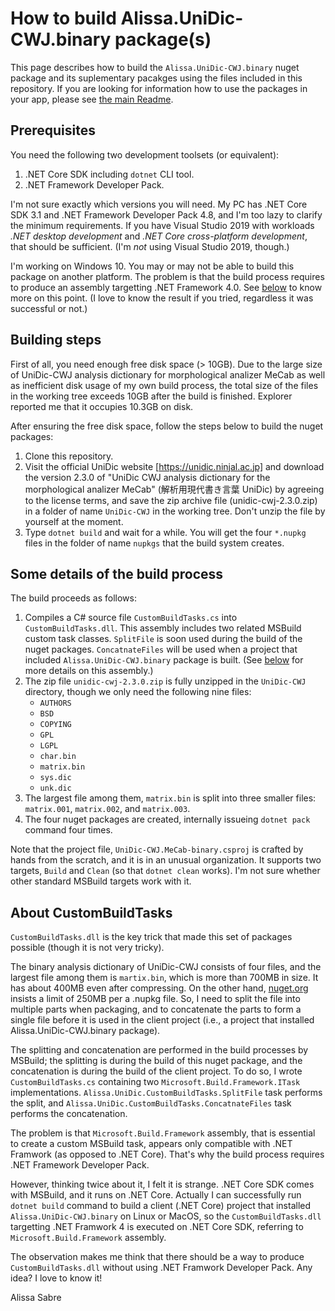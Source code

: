 How to build Alissa.UniDic-CWJ.binary package(s)
================================================

This page describes how to build the `Alissa.UniDic-CWJ.binary` nuget package and its suplementary pacakges using the files included in this repository.
If you are looking for information how to use the packages in your app, please see [the main Readme](Readme.md).

## Prerequisites

You need the following two development toolsets (or equivalent):
1. .NET Core SDK including `dotnet` CLI tool.
2. .NET Framework Developer Pack.

I'm not sure exactly which versions you will need.  My PC has .NET Core SDK 3.1 and .NET Framework Developer Pack 4.8, and I'm too lazy to clarify the minimum requirements.  If you have Visual Studio 2019 with workloads _.NET desktop development_ and _.NET Core cross-platform development_, that should be sufficient.  (I'm _not_ using Visual Studio 2019, though.)

I'm working on Windows 10.  You may or may not be able to build this package on another platform.  The problem is that the build process requires to produce an assembly targetting .NET Framework 4.0.  See [below](#About-CustomBuildTasks) to know more on this point.  (I love to know the result if you tried, regardless it was successful or not.)

## Building steps

First of all, you need enough free disk space (> 10GB).  Due to the large size of UniDic-CWJ analysis dictionary for morphological analizer MeCab as well as inefficient disk usage of my own build process, the total size of the files in the working tree exceeds 10GB after the build is finished.  Explorer reported me that it occupies 10.3GB on disk.

After ensuring the free disk space, follow the steps below to build the nuget packages:
1. Clone this repository.
2. Visit the official UniDic website [https://unidic.ninjal.ac.jp] and download the version 2.3.0 of "UniDic CWJ analysis dictionary for the morphological analizer MeCab" (解析用現代書き言葉 UniDic) by agreeing to the license terms, and save the zip archive file (unidic-cwj-2.3.0.zip) in a folder of name `UniDic-CWJ` in the working tree.  Don't unzip the file by yourself at the moment.
3. Type `dotnet build` and wait for a while.  You will get the four `*.nupkg` files in the folder of name `nupkgs` that the build system creates.

## Some details of the build process

The build proceeds as follows:
1. Compiles a C# source file `CustomBuildTasks.cs` into `CustomBuildTasks.dll`.  This assembly includes two related MSBuild custom task classes.  `SplitFile` is soon used during the build of the nuget packages.  `ConcatnateFiles` will be used when a project that included `Alissa.UniDic-CWJ.binary` package is built.  (See [below](#About-CustomBuildTasks) for more details on this assembly.)
2. The zip file `unidic-cwj-2.3.0.zip` is fully unzipped in the `UniDic-CWJ` directory, though we only need the following nine files:
    - `AUTHORS`
    - `BSD`
    - `COPYING`
    - `GPL`
    - `LGPL`
    - `char.bin`
    - `matrix.bin`
    - `sys.dic`
    - `unk.dic`
3. The largest file among them, `matrix.bin` is split into three smaller files: `matrix.001`, `matrix.002`, and `matrix.003`.
4. The four nuget packages are created, internally issueing `dotnet pack` command four times.

Note that the project file, `UniDic-CWJ.MeCab-binary.csproj` is crafted by hands from the scratch, and it is in an unusual organization.  It supports two targets, `Build` and `Clean` (so that `dotnet clean` works).  I'm not sure whether other standard MSBuild targets work with it.

## About CustomBuildTasks

`CustomBuildTasks.dll` is the key trick that made this set of packages possible (though it is not very tricky).

The binary analysis dictionary of UniDic-CWJ consists of four files, and the largest file among them is `martix.bin`, which is more than 700MB in size.  It has about 400MB even after compressing.  On the other hand, [nuget.org](https://www.nuget.org) insists a limit of 250MB per a .nupkg file.  So, I need to split the file into multiple parts when packaging, and to concatenate the parts to form a single file before it is used in the client project (i.e., a project that installed Alissa.UniDic-CWJ.binary package).

The splitting and concatenation are performed in the build processes by MSBuild; the splitting is during the build of this nuget package, and the concatenation is during the build of the client project.  To do so, I wrote `CustomBuildTasks.cs` containing two `Microsoft.Build.Framework.ITask` implementations.  `Alissa.UniDic.CustomBuildTasks.SplitFile` task performs the split, and `Alissa.UniDic.CustomBuildTasks.ConcatnateFiles` task performs the concatenation.

The problem is that `Microsoft.Build.Framework` assembly, that is essential to create a custom MSBuild task, appears only compatible with .NET Framwork (as opposed to .NET Core).  That's why the build process requires .NET Framework Developer Pack.

However, thinking twice about it, I felt it is strange.  .NET Core SDK comes with MSBuild, and it runs on .NET Core.  Actually I can successfully run `dotnet build` command to build a client (.NET Core) project that installed `Alissa.UniDic-CWJ.binary` on Linux or MacOS, so the `CustomBuildTasks.dll` targetting .NET Framwork 4 is executed on .NET Core SDK, referring to `Microsoft.Build.Framework` assembly.

The observation makes me think that there should be a way to produce `CustomBuildTasks.dll` without using .NET Framwork Developer Pack.  Any idea?  I love to know it!

Alissa Sabre
